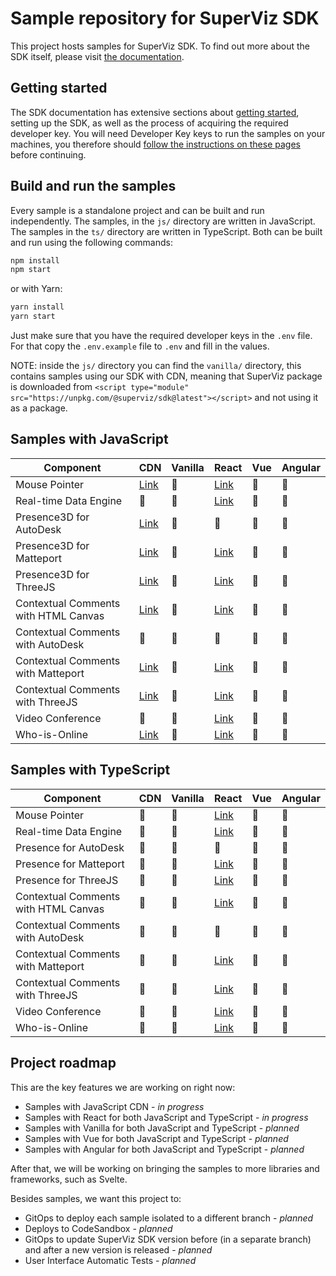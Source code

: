 # Sample repository for SuperViz SDK

This project hosts samples for SuperViz SDK. To find out more about the SDK itself, please visit [the documentation](https://docs.superviz.com/).

## Getting started

The SDK documentation has extensive sections about [getting started](https://docs.superviz.com/getting-started/quickstart), setting up the SDK, as well as the process of acquiring the required developer key. You will need Developer Key keys to run the samples on your machines, you therefore should [follow the instructions on these pages](https://docs.superviz.com/getting-started/setting-account) before continuing.

## Build and run the samples

Every sample is a standalone project and can be built and run independently. The samples, in the `js/` directory are written in JavaScript. The samples in the `ts/` directory are written in TypeScript. Both can be built and run using the following commands:

```bash
npm install
npm start
```

or with Yarn:

```bash
yarn install
yarn start
```

Just make sure that you have the required developer keys in the `.env` file. For that copy the `.env.example` file to `.env` and fill in the values.

NOTE: inside the `js/` directory you can find the `vanilla/` directory, this contains samples using our SDK with CDN, meaning that SuperViz package is downloaded from `<script type="module" src="https://unpkg.com/@superviz/sdk@latest"></script>` and not using it as a package.

## Samples with JavaScript

| Component                            | CDN                                             | Vanilla | React                                            | Vue | Angular |
| ------------------------------------ | ----------------------------------------------- | ------- | ------------------------------------------------ | --- | ------- |
| Mouse Pointer                        | [Link](/js/cdn/mouse-pointers/)                 | 🔄️     | [Link](/js/react/mouse-pointers/)                 | 🔄️ | 🔄️       |
| Real-time Data Engine                | 🔄️                                              | 🔄️     | [Link](/js/react/real-time-data-engine/)          | 🔄️ | 🔄️       |
| Presence3D for AutoDesk              | [Link](/js/cdn/autodesk/)                       | 🔄️     | 🔄️                                                | 🔄️ | 🔄️       |
| Presence3D for Matteport             | [Link](/js/cdn/matterport/)                     | 🔄️     | [Link](/js/react/matterport/)                     | 🔄️ | 🔄️       |
| Presence3D for ThreeJS               | [Link](/js/cdn/threejs/)                        | 🔄️     | [Link](/ts/react/threejs/)                        | 🔄️ | 🔄️       |
| Contextual Comments with HTML Canvas | [Link](/js/cdn/contextual-comments-html/)       | 🔄️     | [Link](/js/react/contextual-comments-html/)       | 🔄️ | 🔄️       |
| Contextual Comments with AutoDesk    | 🔄️                                              | 🔄️     | 🔄️                                                | 🔄️ | 🔄️       |
| Contextual Comments with Matteport   | [Link](/js/cdn/contextual-comments-matterport/) | 🔄️     | [Link](/js/react/contextual-comments-matterport/) | 🔄️ | 🔄️       |
| Contextual Comments with ThreeJS     | [Link](/js/cdn/contextual-comments-threejs/)    | 🔄️     | [Link](/js/react/contextual-comments-threejs/)    | 🔄️ | 🔄️       |
| Video Conference                     | 🔄️                                              | 🔄️     | [Link](/js/react/video-conference/)               | 🔄️ | 🔄️       |
| Who-is-Online                        | [Link](/js/cdn/who-is-online/)                  | 🔄️     | [Link](/js/react/who-is-online/)                  | 🔄️ | 🔄️       |

## Samples with TypeScript

| Component                            | CDN | Vanilla | React                                           | Vue | Angular |
| ------------------------------------ | --- | ------- | ----------------------------------------------- | --- | ------- |
| Mouse Pointer                        | 🔄️ | 🔄️     | [Link](/ts/react/mouse-pointers/)                 | 🔄️  | 🔄️     |
| Real-time Data Engine                | 🔄️ | 🔄️     | [Link](/ts/react/real-time-data-engine/)          | 🔄️  | 🔄️     |
| Presence for AutoDesk                | 🔄️ | 🔄️     | 🔄️                                                | 🔄️  | 🔄️     |
| Presence for Matteport               | 🔄️ | 🔄️     | [Link](/ts/react/matterport/)                     | 🔄️  | 🔄️     |
| Presence for ThreeJS                 | 🔄️ | 🔄️     | [Link](/ts/react/threejs/)                        | 🔄️  | 🔄️     |
| Contextual Comments with HTML Canvas | 🔄️ | 🔄️     | [Link](/ts/react/contextual-comments-html/)       | 🔄️  | 🔄️     |
| Contextual Comments with AutoDesk    | 🔄️ | 🔄️     | 🔄️                                                | 🔄️  | 🔄️     |
| Contextual Comments with Matteport   | 🔄️ | 🔄️     | [Link](/ts/react/contextual-comments-matterport/) | 🔄️  | 🔄️     |
| Contextual Comments with ThreeJS     | 🔄️ | 🔄️     | [Link](/ts/react/contextual-comments-threejs/)    | 🔄️  | 🔄️     |
| Video Conference                     | 🔄️ | 🔄️     | [Link](/ts/react/video-conference/)               | 🔄️  | 🔄️     |
| Who-is-Online                        | 🔄️ | 🔄️     | [Link](/ts/react/who-is-online/)                  | 🔄️  | 🔄️     |

## Project roadmap

This are the key features we are working on right now:

- Samples with JavaScript CDN - _in progress_
- Samples with React for both JavaScript and TypeScript - _in progress_
- Samples with Vanilla for both JavaScript and TypeScript - _planned_
- Samples with Vue for both JavaScript and TypeScript - _planned_
- Samples with Angular for both JavaScript and TypeScript - _planned_

After that, we will be working on bringing the samples to more libraries and frameworks, such as Svelte.

Besides samples, we want this project to:

- GitOps to deploy each sample isolated to a different branch - _planned_
- Deploys to CodeSandbox - _planned_
- GitOps to update SuperViz SDK version before (in a separate branch) and after a new version is released - _planned_
- User Interface Automatic Tests - _planned_
